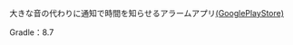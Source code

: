 大きな音の代わりに通知で時間を知らせるアラームアプリ[(GooglePlayStore)](https://play.google.com/store/apps/details?id=me.ljpb.alarmbynotification)

Gradle：8.7
